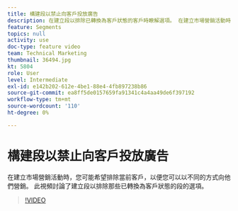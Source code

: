 ```yaml
---
title: 構建段以禁止向客戶投放廣告
description: 在建立段以排除已轉換為客戶狀態的客戶時瞭解選項。 在建立市場營銷活動時，您可能希望排除當前客戶，以便您可以以不同的方式向他們營銷。
feature: Segments
topics: null
activity: use
doc-type: feature video
team: Technical Marketing
thumbnail: 36494.jpg
kt: 5804
role: User
level: Intermediate
exl-id: e142b202-612e-4be1-88e4-4fb897238b86
source-git-commit: ea8ff5de0157659fa91341c4a4aa49de6f397192
workflow-type: tm+mt
source-wordcount: '110'
ht-degree: 0%

---
```


# 構建段以禁止向客戶投放廣告

在建立市場營銷活動時，您可能希望排除當前客戶，以便您可以以不同的方式向他們營銷。 此視頻討論了建立段以排除那些已轉換為客戶狀態的段的選項。

>[!VIDEO](https://video.tv.adobe.com/v/36494/?quality=12&learn=on)
